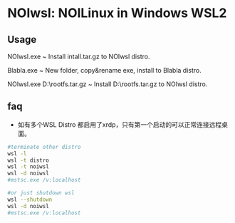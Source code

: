 # NOIwsl: NOILinux in Windows WSL2

## Usage
NOIwsl.exe ~ Install intall.tar.gz to NOIwsl distro.

Blabla.exe ~ New folder, copy&rename exe, install to Blabla distro.

NOIwsl.exe D:\rootfs.tar.gz ~ Install D:\rootfs.tar.gz to NOIwsl distro.


## faq
* 如有多个WSL Distro 都启用了xrdp，只有第一个启动的可以正常连接远程桌面。
```bash
#terminate other distro
wsl -l
wsl -t distro
wsl -t noiwsl
wsl -d noiwsl
#mstsc.exe /v:localhost

#or just shutdown wsl
wsl --shutdown
wsl -d noiwsl
#mstsc.exe /v:localhost
```
